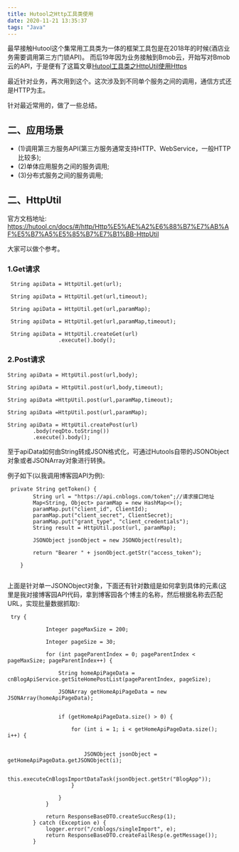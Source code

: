 ```yaml
---
title: Hutool之Http工具类使用
date: 2020-11-21 13:35:37
tags: "Java"
---
```


最早接触Hutool这个集常用工具类为一体的框架工具包是在2018年的时候(酒店业务需要调用第三方门锁API)。
而后19年因为业务接触到Bmob云，开始写对Bmob云的API，于是便有了这篇文章[Hutool工具类之HttpUtil使用Https](https://www.cnblogs.com/youcong/p/10809078.html)

最近针对业务，再次用到这个。这次涉及到不同单个服务之间的调用，通信方式还是HTTP为主。

针对最近常用的，做了一些总结。
<!--more-->

## 二、应用场景
- (1)调用第三方服务API(第三方服务通常支持HTTP、WebService，一般HTTP比较多);
- (2)单体应用服务之间的服务调用;
- (3)分布式服务之间的服务调用;

## 二、HttpUtil

官方文档地址:
https://hutool.cn/docs/#/http/Http%E5%AE%A2%E6%88%B7%E7%AB%AF%E5%B7%A5%E5%85%B7%E7%B1%BB-HttpUtil

大家可以做个参考。

### 1.Get请求

```
 String apiData = HttpUtil.get(url);
 
 String apiData = HttpUtil.get(url,timeout);
 
 String apiData = HttpUtil.get(url,paramMap);
 
 String apiData = HttpUtil.get(url,paramMap,timeout);
 
 String apiData = HttpUtil.createGet(url)
                .execute().body();
```

### 2.Post请求
```
String apiData = HttpUtil.post(url,body);

String apiData = HttpUtil.post(url,body,timeout);

String apiData =HttpUtil.post(url,paramMap,timeout);

String apiData =HttpUtil.post(url,paramMap);

String apiData = HttpUtil.createPost(url)
        .body(reqDto.toString())
        .execute().body();
```

至于apiData如何由String转成JSON格式化，可通过Hutools自带的JSONObject对象或者JSONArray对象进行转换。

例子如下(以我调用博客园API为例):
```
 private String getToken() {
        String url = "https://api.cnblogs.com/token";//请求接口地址
        Map<String, Object> paramMap = new HashMap<>();
        paramMap.put("client_id", ClientId);
        paramMap.put("client_secret", ClientSecret);
        paramMap.put("grant_type", "client_credentials");
        String result = HttpUtil.post(url, paramMap);

        JSONObject jsonObject = new JSONObject(result);

        return "Bearer " + jsonObject.getStr("access_token");

    }


```
上面是针对单一JSONObject对象，下面还有针对数组是如何拿到具体的元素(这里是我对接博客园API代码，拿到博客园各个博主的名称，然后根据名称去匹配URL，实现批量数据抓取):
```
 try {

            Integer pageMaxSize = 200;

            Integer pageSize = 30;

            for (int pageParentIndex = 0; pageParentIndex < pageMaxSize; pageParentIndex++) {
				
                String homeApiPageData = cnBlogApiService.getSiteHomePostList(pageParentIndex, pageSize);

                JSONArray getHomeApiPageData = new JSONArray(homeApiPageData);


                if (getHomeApiPageData.size() > 0) {

                    for (int i = 1; i < getHomeApiPageData.size(); i++) {


                        JSONObject jsonObject = getHomeApiPageData.getJSONObject(i);

                        this.executeCnBlogsImportDataTask(jsonObject.getStr("BlogApp"));
                    }

                }
            }

            return ResponseBaseDTO.createSuccResp(1);
        } catch (Exception e) {
            logger.error("/cnblogs/singleImport", e);
            return ResponseBaseDTO.createFailResp(e.getMessage());
        }

```
